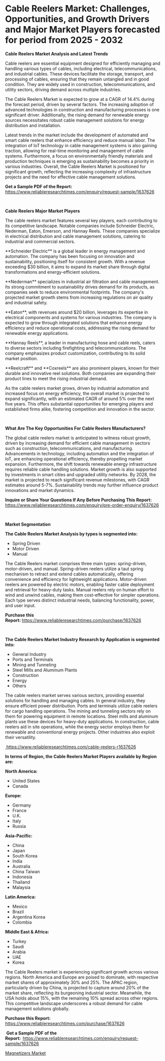 <p><h1>Cable Reelers Market: Challenges, Opportunities, and Growth Drivers and Major Market Players forecasted for period from 2025 - 2032</h1></p><p><strong>Cable Reelers Market Analysis and Latest Trends</strong></p>
<p><p>Cable reelers are essential equipment designed for efficiently managing and handling various types of cables, including electrical, telecommunications, and industrial cables. These devices facilitate the storage, transport, and processing of cables, ensuring that they remain untangled and in good condition. They are widely used in construction, telecommunications, and utility sectors, driving demand across multiple industries.</p><p>The Cable Reelers Market is expected to grow at a CAGR of 14.4% during the forecast period, driven by several factors. The increasing adoption of advanced technologies in construction and manufacturing processes is one significant driver. Additionally, the rising demand for renewable energy sources necessitates robust cable management solutions for energy distribution and installation.</p><p>Latest trends in the market include the development of automated and smart cable reelers that enhance efficiency and reduce manual labor. The integration of IoT technology in cable management systems is also gaining traction, allowing for real-time monitoring and management of cable systems. Furthermore, a focus on environmentally friendly materials and production techniques is emerging as sustainability becomes a priority in various industries. Overall, the Cable Reelers Market is positioned for significant growth, reflecting the increasing complexity of infrastructure projects and the need for effective cable management solutions.</p></p>
<p><strong>Get a Sample PDF of the Report:&nbsp;</strong> <a href="https://www.reliableresearchtimes.com/enquiry/request-sample/1637626?utm_campaign=2105&utm_medium=2&utm_source=Github&utm_content=ia&utm_term=22022025&utm_id=cable-reelers">https://www.reliableresearchtimes.com/enquiry/request-sample/1637626</a></p>
<p>&nbsp;</p>
<p><strong>Cable Reelers Major Market Players</strong></p>
<p><p>The cable reelers market features several key players, each contributing to its competitive landscape. Notable companies include Schneider Electric, Nederman, Eaton, Emerson, and Hannay Reels. These companies specialize in electrical distribution and cable management solutions, catering to industrial and commercial sectors.</p><p>**Schneider Electric** is a global leader in energy management and automation. The company has been focusing on innovation and sustainability, positioning itself for consistent growth. With a revenue exceeding $30 billion, it aims to expand its market share through digital transformations and energy-efficient solutions.</p><p>**Nederman** specializes in industrial air filtration and cable management. Its strong commitment to sustainability drives demand for its products, as companies seek to reduce environmental footprints. The company's projected market growth stems from increasing regulations on air quality and industrial safety.</p><p>**Eaton**, with revenues around $20 billion, leverages its expertise in electrical components and systems for various industries. The company is expected to grow through integrated solutions that enhance energy efficiency and reduce operational costs, addressing the rising demand for renewable energy applications.</p><p>**Hannay Reels**, a leader in manufacturing hose and cable reels, caters to diverse sectors including firefighting and telecommunications. The company emphasizes product customization, contributing to its solid market position.</p><p>**Reelcraft** and **Coxreels** are also prominent players, known for their durable and innovative reel solutions. Both companies are expanding their product lines to meet the rising industrial demand.</p><p>As the cable reelers market grows, driven by industrial automation and increased focus on energy efficiency, the overall market is projected to expand significantly, with an estimated CAGR of around 5% over the next five years. This offers substantial opportunities for emerging players and established firms alike, fostering competition and innovation in the sector.</p></p>
<p>&nbsp;</p>
<p><strong>What Are The Key Opportunities For Cable Reelers Manufacturers?</strong></p>
<p><p>The global cable reelers market is anticipated to witness robust growth, driven by increasing demand for efficient cable management in sectors such as construction, telecommunications, and manufacturing. Advancements in technology, including automation and the integration of IoT, are enhancing operational efficiency, thereby propelling market expansion. Furthermore, the shift towards renewable energy infrastructure requires reliable cable handling solutions. Market growth is also supported by investments in smart cities and upgraded utility networks. By 2028, the market is projected to reach significant revenue milestones, with CAGR estimates around 5-7%. Sustainability trends may further influence product innovations and market dynamics.</p></p>
<p><strong>Inquire or Share Your Questions If Any Before Purchasing This Report:</strong> <a href="https://www.reliableresearchtimes.com/enquiry/pre-order-enquiry/1637626?utm_campaign=2105&utm_medium=2&utm_source=Github&utm_content=ia&utm_term=22022025&utm_id=cable-reelers">https://www.reliableresearchtimes.com/enquiry/pre-order-enquiry/1637626</a></p>
<p>&nbsp;</p>
<p><strong>Market Segmentation</strong></p>
<p><strong>The Cable Reelers Market Analysis by types is segmented into:</strong></p>
<p><ul><li>Spring Driven</li><li>Motor Driven</li><li>Manual</li></ul></p>
<p><p>The Cable Reelers market comprises three main types: spring-driven, motor-driven, and manual. Spring-driven reelers utilize a taut spring mechanism to retract and extend cables automatically, offering convenience and efficiency for lightweight applications. Motor-driven reelers are powered by electric motors, enabling faster cable deployment and retrieval for heavy-duty tasks. Manual reelers rely on human effort to wind and unwind cables, making them cost-effective for simpler operations. Each type serves distinct industrial needs, balancing functionality, power, and user input.</p></p>
<p><strong>Purchase this Report:&nbsp;</strong><a href="https://www.reliableresearchtimes.com/purchase/1637626?utm_campaign=2105&utm_medium=2&utm_source=Github&utm_content=ia&utm_term=22022025&utm_id=cable-reelers">https://www.reliableresearchtimes.com/purchase/1637626</a></p>
<p>&nbsp;</p>
<p><strong>The Cable Reelers Market Industry Research by Application is segmented into:</strong></p>
<p><ul><li>General Industry</li><li>Ports and Terminals</li><li>Mining and Tunneling</li><li>Steel Mills and Aluminum Plants</li><li>Construction</li><li>Energy</li><li>Others</li></ul></p>
<p><p>The cable reelers market serves various sectors, providing essential solutions for handling and managing cables. In general industry, they ensure efficient power distribution. Ports and terminals utilize cable reelers for cargo handling operations. The mining and tunneling sectors rely on them for powering equipment in remote locations. Steel mills and aluminum plants use these devices for heavy-duty applications. In construction, cable reelers aid in site operations, while the energy sector employs them for renewable and conventional energy projects. Other industries also exploit their versatility.</p></p>
<p><a href="https://www.reliableresearchtimes.com/cable-reelers-r1637626?utm_campaign=2105&utm_medium=2&utm_source=Github&utm_content=ia&utm_term=22022025&utm_id=cable-reelers">&nbsp;https://www.reliableresearchtimes.com/cable-reelers-r1637626</a></p>
<p><strong>In terms of Region, the Cable Reelers Market Players available by Region are:</strong></p>
<p>
    <p> <strong> North America: </strong>
        <ul>
            <li>United States</li>
            <li>Canada</li>
        </ul>
        </p> 
    <p> <strong> Europe: </strong>
        <ul>
            <li>Germany</li>
            <li>France</li>
            <li>U.K.</li>
            <li>Italy</li>
            <li>Russia</li>
        </ul>
        </p> 
    <p> <strong> Asia-Pacific: </strong>
        <ul>
            <li>China</li>
            <li>Japan</li>
            <li>South Korea</li>
            <li>India</li>
            <li>Australia</li>
            <li>China Taiwan</li>
            <li>Indonesia</li>
            <li>Thailand</li>
            <li>Malaysia</li>
        </ul>
        </p> 
    <p> <strong> Latin America: </strong>
        <ul>
            <li>Mexico</li>
            <li>Brazil</li>
            <li>Argentina Korea</li>
            <li>Colombia</li>
        </ul>
        </p> 
    <p> <strong> Middle East & Africa: </strong>
        <ul>
            <li>Turkey</li>
            <li>Saudi</li>
            <li>Arabia</li>
            <li>UAE</li>
            <li>Korea</li>
        </ul>
    </p>
    </p>
<p><p>The Cable Reelers market is experiencing significant growth across various regions. North America and Europe are poised to dominate, with respective market shares of approximately 30% and 25%. The APAC region, particularly driven by China, is projected to capture around 20% of the market share, reflecting its burgeoning industrial sector. Meanwhile, the USA holds about 15%, with the remaining 10% spread across other regions. This competitive landscape underscores a robust demand for cable management solutions globally.</p></p>
<p><strong>Purchase this Report: </strong><a href="https://www.reliableresearchtimes.com/purchase/1637626?utm_campaign=2105&utm_medium=2&utm_source=Github&utm_content=ia&utm_term=22022025&utm_id=cable-reelers">https://www.reliableresearchtimes.com/purchase/1637626</a></p>
<p>&nbsp;<strong>Get a Sample PDF of the Report:&nbsp;&nbsp;</strong><a href="https://www.reliableresearchtimes.com/enquiry/request-sample/1637626?utm_campaign=2105&utm_medium=2&utm_source=Github&utm_content=ia&utm_term=22022025&utm_id=cable-reelers">https://www.reliableresearchtimes.com/enquiry/request-sample/1637626</a></p>
<p><strong></strong></p>
<p><p><a href="https://github.com/MariaWashington76/Market-Research-Report-List-1/blob/main/magnetizers-market.md?utm_campaign=2105&utm_medium=2&utm_source=Github&utm_content=ia&utm_term=22022025&utm_id=cable-reelers">Magnetizers Market</a></p></p>